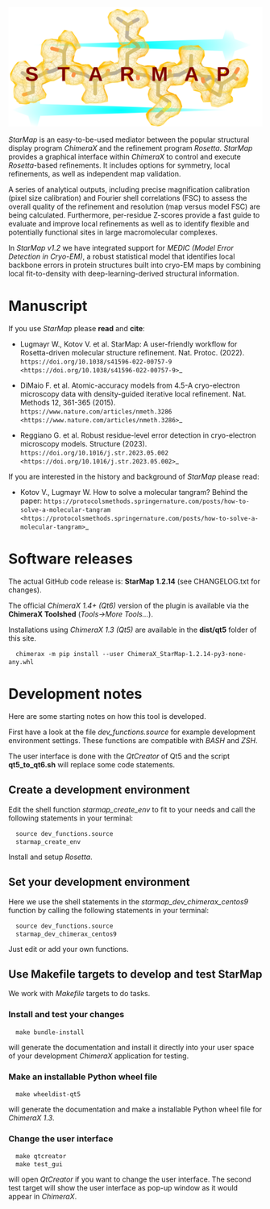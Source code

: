 <!-- ![StarMap Logo](file://sphinx/_images/starmap_logo.png){width=400px} -->
![StarMap Logo](sphinx/_images/starmap_logo.png)


*StarMap* is an easy-to-be-used mediator between the popular structural display program *ChimeraX* and the refinement program *Rosetta*.
*StarMap* provides a graphical interface within *ChimeraX* to control and execute *Rosetta*-based refinements. It includes options for symmetry,
local refinements, as well as independent map validation.

A series of analytical outputs, including precise magnification calibration (pixel size calibration) and Fourier shell correlations (FSC)
to assess the overall quality of the refinement and resolution (map versus model FSC) are being calculated.
Furthermore, per-residue Z-scores provide a fast guide to evaluate and improve local refinements as well as to identify flexible and
potentially functional sites in large macromolecular complexes.

In *StarMap v1.2* we have integrated support for *MEDIC (Model Error Detection in Cryo-EM)*,
a robust statistical model that identifies local backbone errors in protein structures built into cryo-EM maps
by combining local fit-to-density with deep-learning-derived structural information.

# Manuscript

If you use *StarMap* please **read** and **cite**:

- Lugmayr W., Kotov V. et al. StarMap: A user-friendly workflow for Rosetta-driven molecular structure refinement.
  Nat. Protoc. (2022). `https://doi.org/10.1038/s41596-022-00757-9 <https://doi.org/10.1038/s41596-022-00757-9>`_

- DiMaio F. et al. Atomic-accuracy models from 4.5-A cryo-electron microscopy data with density-guided iterative local refinement.
  Nat. Methods 12, 361-365 (2015). `https://www.nature.com/articles/nmeth.3286 <https://www.nature.com/articles/nmeth.3286>`_
  
- Reggiano G. et al. Robust residue-level error detection in cryo-electron microscopy models.
  Structure (2023). `https://doi.org/10.1016/j.str.2023.05.002 <https://doi.org/10.1016/j.str.2023.05.002>`_

If you are interested in the history and background of *StarMap* please read:

- Kotov V., Lugmayr W. How to solve a molecular tangram? Behind the paper:
  `https://protocolsmethods.springernature.com/posts/how-to-solve-a-molecular-tangram <https://protocolsmethods.springernature.com/posts/how-to-solve-a-molecular-tangram>`_


# Software releases

The actual GitHub code release is: **StarMap 1.2.14** (see CHANGELOG.txt for changes).

The official *ChimeraX 1.4+ (Qt6)* version of the plugin is available via the **ChimeraX Toolshed** (*Tools->More Tools...*).

Installations using *ChimeraX 1.3 (Qt5)* are available in the **dist/qt5** folder of this site.
```
  chimerax -m pip install --user ChimeraX_StarMap-1.2.14-py3-none-any.whl
```

# Development notes

Here are some starting notes on how this tool is developed.

First have a look at the file *dev_functions.source* for example development environment settings. 
These functions are compatible with *BASH* and *ZSH*.

The user interface is done with the *QtCreator* of Qt5 and the script **qt5_to_qt6.sh** will replace some code statements.

## Create a development environment

Edit the shell function *starmap_create_env* to fit to your needs and call the following statements in your terminal:
```
  source dev_functions.source
  starmap_create_env
```
Install and setup *Rosetta*.

## Set your development environment

Here we use the shell statements in the *starmap_dev_chimerax_centos9* function by calling the following statements in your terminal:
```
  source dev_functions.source
  starmap_dev_chimerax_centos9
```

Just edit or add your own functions.

## Use Makefile targets to develop and test StarMap

We work with *Makefile* targets to do tasks.
	
### Install and test your changes

```
  make bundle-install
```
will generate the documentation and install it directly into your user space of your development *ChimeraX* application for testing.

### Make an installable Python wheel file
```
  make wheeldist-qt5
```
will generate the documentation and make a installable Python wheel file for *ChimeraX 1.3*.

### Change the user interface

```
  make qtcreator
  make test_gui
```
will open *QtCreator* if you want to change the user interface.
The second test target will show the user interface as pop-up window as it would appear in *ChimeraX*.





